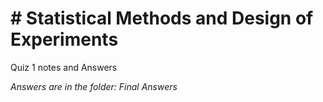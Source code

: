 # # Statistical Methods and Design of Experiments
Quiz 1 notes and Answers

*Answers are in the folder: _Final Answers_*
